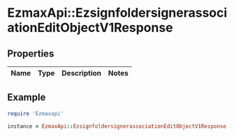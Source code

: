 # EzmaxApi::EzsignfoldersignerassociationEditObjectV1Response

## Properties

| Name | Type | Description | Notes |
| ---- | ---- | ----------- | ----- |

## Example

```ruby
require 'Ezmaxapi'

instance = EzmaxApi::EzsignfoldersignerassociationEditObjectV1Response.new()
```

